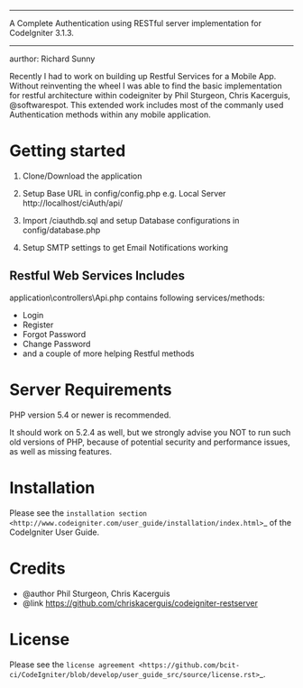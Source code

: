 ************************************************************************************
A Complete Authentication using RESTful server implementation for CodeIgniter 3.1.3.
************************************************************************************
aurthor:            Richard Sunny

Recently I had to work on building up Restful Services for a Mobile App. 
Without reinventing the wheel I was able to find the basic implementation for restful architecture within codeigniter by Phil Sturgeon, Chris Kacerguis, @softwarespot.
This extended work includes most of the commanly used Authentication methods within any mobile application.   

# Getting started

1. Clone/Download the application 

2. Setup Base URL in config/config.php
e.g. Local Server http://localhost/ciAuth/api/

3. Import /ciauthdb.sql and setup Database configurations in config/database.php

4. Setup SMTP settings to get Email Notifications working

## Restful Web Services Includes

application\controllers\Api.php contains following services/methods: 

* Login
* Register
* Forgot Password
* Change Password
* and a couple of more helping Restful methods

# Server Requirements

PHP version 5.4 or newer is recommended.

It should work on 5.2.4 as well, but we strongly advise you NOT to run
such old versions of PHP, because of potential security and performance
issues, as well as missing features.

# Installation

Please see the `installation section <http://www.codeigniter.com/user_guide/installation/index.html>`_
of the CodeIgniter User Guide.

# Credits

* @author          Phil Sturgeon, Chris Kacerguis
* @link            https://github.com/chriskacerguis/codeigniter-restserver

# License

Please see the `license
agreement <https://github.com/bcit-ci/CodeIgniter/blob/develop/user_guide_src/source/license.rst>`_.
